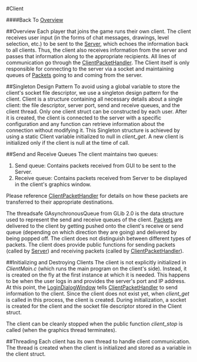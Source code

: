 #Client

####Back To [Overview](./Overview.html)

##Overview
Each player that joins the game runs their own client. The client receives user input (in the forms of chat messages, drawings, level selection, etc.) to be sent to the [Server](./Server.html), which echoes the information back to all clients. Thus, the client also receives information from the server and passes that information along to the appropriate recipients. All lines of communication go through the [ClientPacketHandler](./ClientPacketHandler.html). The Client itself is only responsible for connecting to the server via a socket and maintaining queues of [Packets](./Packet.html) going to and coming from the server.

##Singleton Design Pattern
To avoid using a global variable to store the client's socket file descriptor, we use a singleton design pattern for the client. Client is a structure containing all necessary details about a single client: the file descriptor, server port, send and receive queues, and the client thread. Only one client struct can be constructed by each user. After it is created, the client is connected to the server with a specific configuration and any function can retrieve information about the connection without modifying it. This Singleton structure is achieved by using a static Client variable initialized to null in *client\_get*. A new client is initialized only if the client is null at the time of call.

##Send and Receive Queues
The client maintains two queues:

1. Send queue: Contains packets received from GUI to be sent to the Server.
2. Receive queue: Contains packets received from Server to be displayed in the client's graphics window.

Please reference [ClientPacketHandler](./ClientPacketHandler.html) for details on how these packets are transferred to their appropriate destinations.

The threadsafe GAsynchronousQueue from GLib 2.0 is the data structure used to represent the send and receive queues of the client. [Packets](./Packet.html) are delivered to the client by getting pushed onto the client's receive or send queue (depending on which direction they are going) and delivered by being popped off. The client does not distinguish between different types of packets. The client does provide public functions for sending packets (called by [Server](./Server.html)) and receiving packets (called by [ClientPacketHandler](./ClientPacketHandler.html)).

##Initializing and Destroying Clients
The client is not explicitly initialized in *ClientMain.c* (which runs the main program on the client's side). Instead, it is created on the fly at the first instance at which it is needed. This happens to be when the user logs in and provides the server's port and IP address. At this point, the [LoginDialogWindow](./GUI.html) tells [ClientPacketHandler](./ClientPacketHandler.html) to send information to the client. Since the client does not exist yet, when *client\_get* is called in this process, the client is created. During initialization, a socket is created for the client and the socket file descriptor stored in the Client struct.

The client can be cleanly stopped when the public function *client\_stop* is called (when the graphics thread terminates).

##Threading
Each client has its own thread to handle client communication. The thread is created when the client is initialized and stored as a variable in the client struct.